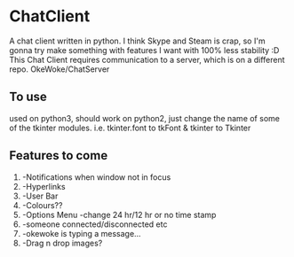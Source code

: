 # ChatClient
A chat client written in python.
I think Skype and Steam is crap, so I'm gonna try make something with features I want with 100% less stability :D
This Chat Client requires communication to a server, which is on a different repo. OkeWoke/ChatServer
## To use
used on python3, should work on python2, just change the name of some of the tkinter modules. 
i.e. tkinter.font to tkFont & tkinter to Tkinter

## Features to come
1. -Notifications when window not in focus
2. -Hyperlinks
3. -User Bar
4. -Colours??
5. -Options Menu -change 24 hr/12 hr or no time stamp
6. -someone connected/disconnected etc
7. -okewoke is typing a message...
8. -Drag n drop images?
